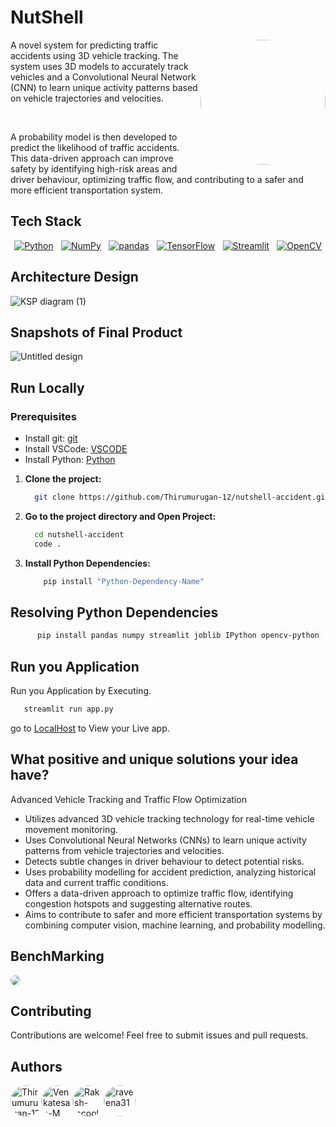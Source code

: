 # NutShell
<img align="right" width="200" src="https://github.com/Thirumurugan-12/nutshell-accident/assets/127939893/28036c6e-61db-4481-9a9f-4220e4539a9e" style="border-radius: 50%">

A novel system for predicting traffic accidents using 3D vehicle tracking. The system uses 3D models to accurately track vehicles and a Convolutional Neural Network (CNN) to learn unique activity patterns based on vehicle trajectories and velocities. 

<br>

A probability model is then developed to predict the likelihood of traffic accidents. This data-driven approach can improve safety by identifying high-risk areas and driver behaviour, optimizing traffic flow, and contributing to a safer and more efficient transportation system.


## Tech Stack

<div style="display:flex; justify-content:space-around;">
    <a href="https://www.python.org/"><img src="https://img.shields.io/badge/Python-3776AB?style=for-the-badge&logo=python&logoColor=white" alt="Python" /></a>
    <a href="https://numpy.org/"><img src="https://img.shields.io/badge/NumPy-013243?style=for-the-badge&logo=numpy&logoColor=white" alt="NumPy" /></a>
    <a href="https://pandas.pydata.org/"><img src="https://img.shields.io/badge/pandas-150458?style=for-the-badge&logo=pandas&logoColor=white" alt="pandas" /></a>
    <a href="https://www.tensorflow.org/"><img src="https://img.shields.io/badge/TensorFlow-FF6F00?style=for-the-badge&logo=tensorflow&logoColor=white" alt="TensorFlow" /></a>
    <a href="https://streamlit.io/"><img src="https://img.shields.io/badge/Streamlit-FF4B4B?style=for-the-badge&logo=streamlit&logoColor=white" alt="Streamlit" /></a>
    <a href="https://opencv.org/"><img src="https://img.shields.io/badge/OpenCV-5C3EE8?style=for-the-badge&logo=opencv&logoColor=white" alt="OpenCV" /></a>
</div>

## Architecture Design

![KSP diagram (1)](https://github.com/Thirumurugan-12/nutshell-accident/assets/127939893/114c1acd-dab7-4260-834f-d23649e2cb3f)


## Snapshots of Final Product

![Untitled design](https://github.com/Thirumurugan-12/nutshell-accident/assets/127939893/b4b7ad1a-ed28-4d32-9a9f-50224ca46b87)



## Run Locally

### Prerequisites

- Install git: [git](https://git-scm.com/download/win)
- Install VSCode: [VSCODE](https://code.visualstudio.com/)
- Install Python: [Python](https://www.python.org/downloads/)

1. **Clone the project:**

    ```bash
      git clone https://github.com/Thirumurugan-12/nutshell-accident.git
    ```

2. **Go to the project directory and Open Project:**

    ```bash
      cd nutshell-accident
      code .

    ```

3.  **Install Python Dependencies:**

    ```bash
        pip install "Python-Dependency-Name"
    ```

## Resolving Python Dependencies

   ```bash
         pip install pandas numpy streamlit joblib IPython opencv-python 
   ```

## Run you Application

  Run you Application by Executing. 
    </br>
```bash
   streamlit run app.py
```
go to [LocalHost](http://localhost:8501/) to View your Live app.

## What positive and unique solutions your idea have?

Advanced Vehicle Tracking and Traffic Flow Optimization

- Utilizes advanced 3D vehicle tracking technology for real-time vehicle movement monitoring.
- Uses Convolutional Neural Networks (CNNs) to learn unique activity patterns from vehicle trajectories and velocities.
- Detects subtle changes in driver behaviour to detect potential risks.
- Uses probability modelling for accident prediction, analyzing historical data and current traffic conditions.
- Offers a data-driven approach to optimize traffic flow, identifying congestion hotspots and suggesting alternative routes.
-  Aims to contribute to safer and more efficient transportation systems by combining computer vision, machine learning, and probability modelling. 


## BenchMarking

<img src="https://github.com/Thirumurugan-12/nutshell-accident/assets/127939893/f1e508ac-c66d-4b54-bcab-c9d2037c2233" style="border-radius: 50%">


## Contributing

Contributions are welcome! Feel free to submit issues and pull requests.


## Authors


<div style="display: flex; align-items: center;">
    <a href="https://github.com/Thirumurugan-12">
        <img src="https://github.com/Thirumurugan-12.png" alt="Thirumurugan-12" width="50" style="border-radius: 50%;">
    </a>
    <a href="https://github.com/Venkatesan-M">
        <img src="https://github.com/Venkatesan-M.png" alt="Venkatesan-M" width="50" style="border-radius: 50%;">
    </a>
        <a href="https://github.com/Raksh-iscool">
        <img src="https://github.com/Raksh-iscool.png" alt="Raksh-iscool" width="50" style="border-radius: 50%;">
    </a>
        <a href="https://github.com/raveena31">
        <img src="https://github.com/raveena31.png" alt="raveena31" width="50" style="border-radius: 50%;">
    </a>
</div>
